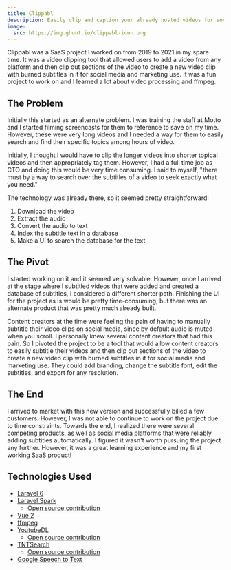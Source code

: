 ```yaml
---
title: Clippabl
description: Easily clip and caption your already hosted videos for social media.
image: 
  src: https://img.ghunt.io/clippabl-icon.png
---
```


Clippabl was a SaaS project I worked on from 2019 to 2021 in my spare time. It was a video clipping tool that allowed users to add a video from any platform and then clip out sections of the video to create a new video clip with burned subtitles in it for social media and marketing use. It was a fun project to work on and I learned a lot about video processing and ffmpeg.

## The Problem

Initially this started as an alternate problem. I was training the staff at Motto and I started filming screencasts for them to reference to save on my time. However, these were very long videos and I needed a way for them to easily search and find their specific topics among hours of video.

Initially, I thought I would have to clip the longer videos into shorter topical videos and then appropriately tag them. However, I had a full time job as CTO and doing this would be very time consuming. I said to myself, "there must by a way to search over the subtitles of a video to seek exactly what you need."

The technology was already there, so it seemed pretty straightforward:

1. Download the video
2. Extract the audio
3. Convert the audio to text
4. Index the subtitle text in a database
5. Make a UI to search the database for the text

## The Pivot

I started working on it and it seemed very solvable. However, once I arrived at the stage where I subtitled videos that were added and created a database of subtitles, I considered a different shorter path. Finishing the UI for the project as is would be pretty time-consuming, but there was an alternate product that was pretty much already built.

Content creators at the time were feeling the pain of having to manually subtitle their video clips on social media, since by default audio is muted when you scroll. I personally knew several content creators that had this pain. So I pivoted the project to be a tool that would allow content creators to easily subtitle their videos and then clip out sections of the video to create a new video clip with burned subtitles in it for social media and marketing use. They could add branding, change the subtitle font, edit the subtitles, and export for any resolution.

## The End

I arrived to market with this new version and successfully billed a few customers. However, I was not able to continue to work on the project due to time constraints. Towards the end, I realized there were several competing products, as well as social media platforms that were reliably adding subtitles automatically. I figured it wasn't worth pursuing the project any further. However, it was a great learning experience and my first working SaaS product!

## Technologies Used

- [Laravel 6](https://laravel.com/docs/6.x)
- [Laravel Spark](https://spark.laravel.com/)
  - [Open source contribution](https://github.com/keithbrink/affiliates-spark/pull/12)
- [Vue 2](https://v2.vuejs.org/)
- [ffmpeg](https://ffmpeg.org/)
- [YoutubeDL](https://github.com/ytdl-org/youtube-dl)
  - [Open source contribution](https://github.com/norkunas/youtube-dl-php/pull/114)
- [TNTSearch](https://github.com/teamtnt/tntsearch)
  - [Open source contribution](https://github.com/teamtnt/tntsearch/issues/198)
- [Google Speech to Text](https://cloud.google.com/speech-to-text)

